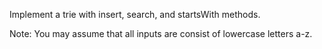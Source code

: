 Implement a trie with insert, search, and startsWith methods.

Note:
You may assume that all inputs are consist of lowercase letters a-z.